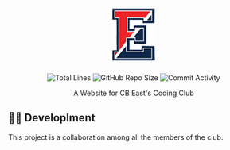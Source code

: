 <h1 align="center">
  <img src="https://github.com/JonZavialov/cbeast/blob/master/assets/logo.png?raw=true"/><br/>
</h1>

<p align="center">
<img src="https://img.shields.io/tokei/lines/github/JonZavialov/cbeast?color=red" alt="Total Lines" />
<img src="https://img.shields.io/github/repo-size/JonZavialov/cbeast?color=red&logo=GitHub" alt="GitHub Repo Size" />
<img src="https://img.shields.io/github/commit-activity/m/JonZavialov/cbeast?color=red&logo=GitHub" alt="Commit Activity" />
</p>

<p align="center">A Website for CB East's Coding Club</p>

## 👨‍💻 Developlment

This project is a collaboration among all the members of the club.
